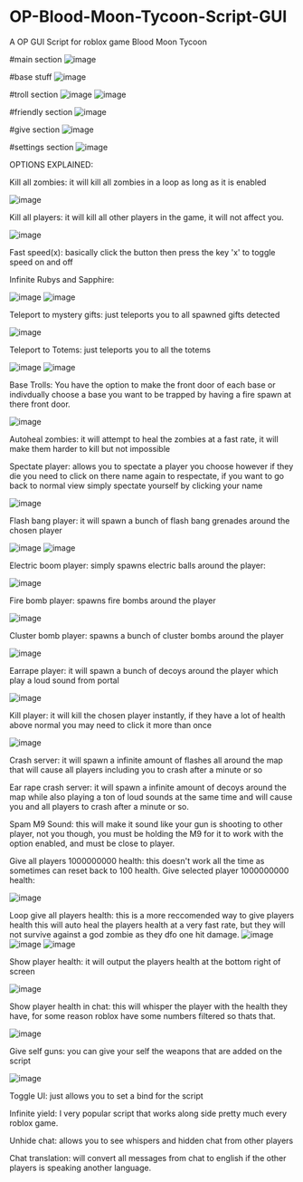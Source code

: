 # OP-Blood-Moon-Tycoon-Script-GUI
A OP GUI Script for roblox game Blood Moon Tycoon

#main section
![image](https://user-images.githubusercontent.com/87576045/221212693-257f33ec-8cad-4714-abc5-9769f5e90576.png)


#base stuff
![image](https://user-images.githubusercontent.com/87576045/221213415-4ffe26f5-8036-4432-bdb9-b38c7d6e0d91.png)


#troll section
![image](https://user-images.githubusercontent.com/87576045/221213629-2772852b-ee39-4420-a94e-f2460951801a.png)
![image](https://user-images.githubusercontent.com/87576045/221213732-11d13d95-70ab-41d0-9d0a-dd1c3c5943b0.png)


#friendly section
![image](https://user-images.githubusercontent.com/87576045/221213852-611a2eef-8f50-41b9-9683-660932b6ee02.png)


#give section
![image](https://user-images.githubusercontent.com/87576045/221214015-80f8778f-0dad-4758-9b0e-110979cf5cb6.png)


#settings section
![image](https://user-images.githubusercontent.com/87576045/221214117-9cfa3156-4cb2-4c80-ba06-e13e1fb51c64.png)


OPTIONS EXPLAINED:

Kill all zombies: it will kill all zombies in a loop as long as it is enabled

![image](https://user-images.githubusercontent.com/87576045/222213883-779047ab-ea1b-4440-a53b-9fcdc07bb336.png)

Kill all players: it will kill all other players in the game, it will not affect you.

![image](https://user-images.githubusercontent.com/87576045/222214134-3399b59d-8ad5-48ac-9b05-1f717bcd9c36.png)

Fast speed(x): basically click the button then press the key 'x' to toggle speed on and off


Infinite Rubys and Sapphire:

![image](https://user-images.githubusercontent.com/87576045/222214685-e4ce4d6f-1a2c-4961-9682-ccd50aeccb79.png)
![image](https://user-images.githubusercontent.com/87576045/222214721-dc561276-b343-47eb-939d-1a6561b18b90.png)


Teleport to mystery gifts: just teleports you to all spawned gifts detected

![image](https://user-images.githubusercontent.com/87576045/222215040-536f4338-2318-407d-a8f0-dcb5171bcfb9.png)


Teleport to Totems: just teleports you to all the totems

![image](https://user-images.githubusercontent.com/87576045/222215298-46e4a312-3312-43d7-adc0-62d189cc06d4.png)
![image](https://user-images.githubusercontent.com/87576045/222215344-51ad0a4e-ad2e-41a1-a320-3397d5c74406.png)


Base Trolls: You have the option to make the front door of each base or indivdually choose a base you want to be trapped by having a fire spawn at there front door.

![image](https://user-images.githubusercontent.com/87576045/222217727-ce56f3a9-da6d-4daf-a649-9adc730d96a6.png)


Autoheal zombies: it will attempt to heal the zombies at a fast rate, it will make them harder to kill but not impossible

Spectate player: allows you to spectate a player you choose however if they die you need to click on there name again to respectate, if you want to go back to normal view simply spectate yourself by clicking your name

![image](https://user-images.githubusercontent.com/87576045/222218251-e77bd3ec-abc9-44c3-9dbf-7a2d300f36e6.png)

Flash bang player: it will spawn a bunch of flash bang grenades around the chosen player

![image](https://user-images.githubusercontent.com/87576045/222218518-4bbe45aa-ef79-44c8-839b-f43059badd54.png)
![image](https://user-images.githubusercontent.com/87576045/222218614-64236f3c-e2f3-4589-b95c-7c84c396b9ca.png)

Electric boom player: simply spawns electric balls around the player:

![image](https://user-images.githubusercontent.com/87576045/222218806-27e63e4f-7c9e-46ca-a358-731d42908798.png)

Fire bomb player: spawns fire bombs around the player

![image](https://user-images.githubusercontent.com/87576045/222219006-2f768bd5-370e-4b74-9a10-3bfe8d1cd797.png)

Cluster bomb player: spawns a bunch of cluster bombs around the player

![image](https://user-images.githubusercontent.com/87576045/222219204-50c569d6-2a51-4521-a867-1dc8abce5917.png)

Earrape player: it will spawn a bunch of decoys around the player which play a loud sound from portal

![image](https://user-images.githubusercontent.com/87576045/222219451-9dc80c49-584a-4613-a057-43ef9f0b22ba.png)


Kill player: it will kill the chosen player instantly, if they have a lot of health above normal you may need to click it more than once

![image](https://user-images.githubusercontent.com/87576045/222219891-bee89284-dad4-468f-aa7e-272b13d60fa6.png)


Crash server: it will spawn a infinite amount of flashes all around the map that will cause all players including you to crash after a minute or so



Ear rape crash server: it will spawn a infinite amount of decoys around the map while also playing a ton of loud sounds at the same time and will cause you and all players to crash after a minute or so.


Spam M9 Sound: this will make it sound like your gun is shooting to other player, not you though, you must be holding the M9 for it to work with the option enabled, and must be close to player.


Give all players 1000000000 health: this doesn't work all the time as sometimes can reset back to 100 health.
Give selected player 1000000000 health:

![image](https://user-images.githubusercontent.com/87576045/222221083-e4dcf809-d321-4e83-a989-271ae061c469.png)


Loop give all players health: this is a more reccomended way to give players health this will auto heal the players health at a very fast rate, but they will not survive against a god zombie as they dfo one hit damage.
![image](https://user-images.githubusercontent.com/87576045/222221590-571ce1d9-c817-4dfd-b2f6-a93290953de2.png)
![image](https://user-images.githubusercontent.com/87576045/222221613-30251420-d42f-46b9-b413-0bd23148a27e.png)
![image](https://user-images.githubusercontent.com/87576045/222221642-60989a21-b5bc-48da-85b2-da0f0b5a1b4c.png)


Show player health: it will output the players health at the bottom right of screen

![image](https://user-images.githubusercontent.com/87576045/222222904-f9edc1f1-002c-492f-aa6d-f1132917e177.png)

Show player health in chat: this will whisper the player with the health they have, for some reason roblox have some numbers filtered so thats that.

![image](https://user-images.githubusercontent.com/87576045/222223888-18d9d16f-0be5-4fb9-afe7-5165a900bad7.png)


Give self guns: you can give your self the weapons that are added on the script

![image](https://user-images.githubusercontent.com/87576045/222224126-3355f7ba-f29e-424e-847a-9b03e1ec982c.png)




Toggle UI: just allows you to set a bind for the script

Infinite yield: I very popular script that works along side pretty much every roblox game.

Unhide chat: allows you to see whispers and hidden chat from other players

Chat translation: will convert all messages from chat to english if the other players is speaking another language.











